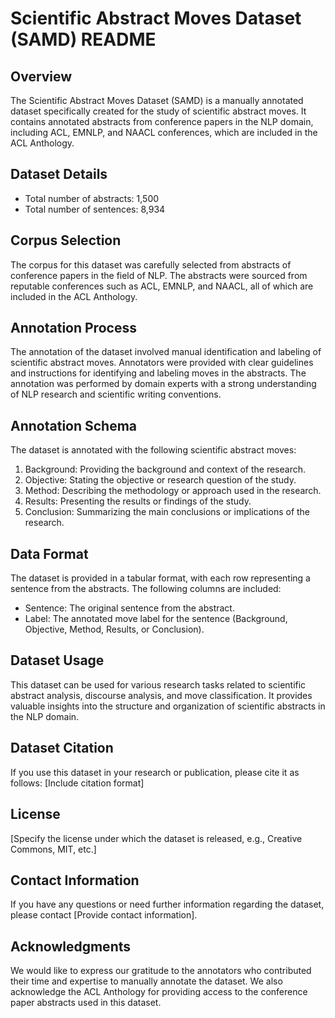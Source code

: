 # Scientific Abstract Moves Dataset (SAMD) README

## Overview
The Scientific Abstract Moves Dataset (SAMD) is a manually annotated dataset specifically created for the study of scientific abstract moves. It contains annotated abstracts from conference papers in the NLP domain, including ACL, EMNLP, and NAACL conferences, which are included in the ACL Anthology.

## Dataset Details
- Total number of abstracts: 1,500
- Total number of sentences: 8,934

## Corpus Selection
The corpus for this dataset was carefully selected from abstracts of conference papers in the field of NLP. The abstracts were sourced from reputable conferences such as ACL, EMNLP, and NAACL, all of which are included in the ACL Anthology.

## Annotation Process
The annotation of the dataset involved manual identification and labeling of scientific abstract moves. Annotators were provided with clear guidelines and instructions for identifying and labeling moves in the abstracts. The annotation was performed by domain experts with a strong understanding of NLP research and scientific writing conventions.

## Annotation Schema
The dataset is annotated with the following scientific abstract moves:
1. Background: Providing the background and context of the research.
2. Objective: Stating the objective or research question of the study.
3. Method: Describing the methodology or approach used in the research.
4. Results: Presenting the results or findings of the study.
5. Conclusion: Summarizing the main conclusions or implications of the research.

## Data Format
The dataset is provided in a tabular format, with each row representing a sentence from the abstracts. The following columns are included:
- Sentence: The original sentence from the abstract.
- Label: The annotated move label for the sentence (Background, Objective, Method, Results, or Conclusion).

## Dataset Usage
This dataset can be used for various research tasks related to scientific abstract analysis, discourse analysis, and move classification. It provides valuable insights into the structure and organization of scientific abstracts in the NLP domain.

## Dataset Citation
If you use this dataset in your research or publication, please cite it as follows:
[Include citation format]

## License
[Specify the license under which the dataset is released, e.g., Creative Commons, MIT, etc.]

## Contact Information
If you have any questions or need further information regarding the dataset, please contact [Provide contact information].

## Acknowledgments
We would like to express our gratitude to the annotators who contributed their time and expertise to manually annotate the dataset. We also acknowledge the ACL Anthology for providing access to the conference paper abstracts used in this dataset.






